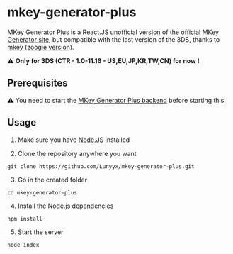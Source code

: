 # mkey-generator-plus

MKey Generator Plus is a React.JS unofficial version of the [official MKey Generator site](https://mkey.salthax.org/), but compatible with the last version of the 3DS, thanks to [mkey (zoogie version)](https://github.com/zoogie/mkey).

⚠ **Only for 3DS (CTR - 1.0-11.16 - US,EU,JP,KR,TW,CN) for now !**

## Prerequisites

⚠ You need to start the [MKey Generator Plus backend](https://github.com/Lunyyx/mkey-generator-plus-backend/edit/master/README.md) before starting this.

## Usage

1. Make sure you have [Node.JS](https://nodejs.org/en/download/) installed

2. Clone the repository anywhere you want
```shell
git clone https://github.com/Lunyyx/mkey-generator-plus.git
```

3. Go in the created folder
```
cd mkey-generator-plus
```

4. Install the Node.js dependencies 
```
npm install
```

5. Start the server
```
node index
```
